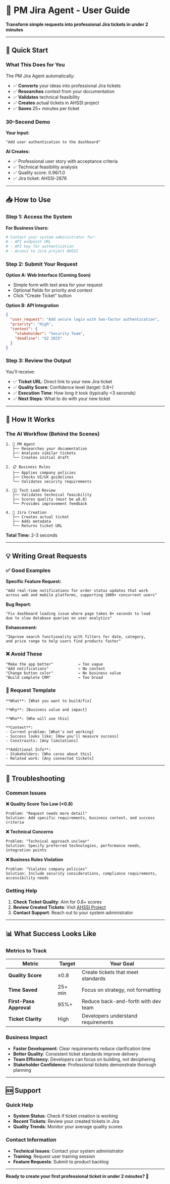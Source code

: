 # 🎯 PM Jira Agent - User Guide

**Transform simple requests into professional Jira tickets in under 2 minutes**

---

## 🚀 Quick Start

### What This Does for You

The PM Jira Agent automatically:
- ✅ **Converts** your ideas into professional Jira tickets
- ✅ **Researches** context from your documentation
- ✅ **Validates** technical feasibility
- ✅ **Creates** actual tickets in AHSSI project
- ✅ **Saves** 25+ minutes per ticket

### 30-Second Demo

**Your Input:**
```
"Add user authentication to the dashboard"
```

**AI Creates:**
- ✅ Professional user story with acceptance criteria
- ✅ Technical feasibility analysis
- ✅ Quality score: 0.96/1.0
- ✅ Jira ticket: AHSSI-2876

---

## 📥 How to Use

### Step 1: Access the System

**For Business Users:**
```bash
# Contact your system administrator for:
# - API endpoint URL
# - API key for authentication
# - Access to Jira project AHSSI
```

### Step 2: Submit Your Request

**Option A: Web Interface (Coming Soon)**
- Simple form with text area for your request
- Optional fields for priority and context
- Click "Create Ticket" button

**Option B: API Integration**
```json
{
  "user_request": "Add secure login with two-factor authentication",
  "priority": "High",
  "context": {
    "stakeholder": "Security Team",
    "deadline": "Q2 2025"
  }
}
```

### Step 3: Review the Output

You'll receive:
- ✅ **Ticket URL**: Direct link to your new Jira ticket
- ✅ **Quality Score**: Confidence level (target: 0.8+)
- ✅ **Execution Time**: How long it took (typically <3 seconds)
- ✅ **Next Steps**: What to do with your new ticket

---

## 🤖 How It Works

### The AI Workflow (Behind the Scenes)

```
1. 🧠 PM Agent
   ├── Researches your documentation
   ├── Analyzes similar tickets
   └── Creates initial draft

2. 📋 Business Rules
   ├── Applies company policies
   ├── Checks UI/UX guidelines
   └── Validates security requirements

3. 👨‍💻 Tech Lead Review
   ├── Validates technical feasibility
   ├── Scores quality (must be ≥0.8)
   └── Provides improvement feedback

4. 🎯 Jira Creation
   ├── Creates actual ticket
   ├── Adds metadata
   └── Returns ticket URL
```

**Total Time:** 2-3 seconds

---

## 💡 Writing Great Requests

### ✅ Good Examples

**Specific Feature Request:**
```
"Add real-time notifications for order status updates that work 
across web and mobile platforms, supporting 1000+ concurrent users"
```

**Bug Report:**
```
"Fix dashboard loading issue where page takes 8+ seconds to load 
due to slow database queries on user analytics"
```

**Enhancement:**
```
"Improve search functionality with filters for date, category, 
and price range to help users find products faster"
```

### ❌ Avoid These

```
"Make the app better"           → Too vague
"Add notifications"             → No context
"Change button color"           → No business value
"Build complete CRM"            → Too broad
```

### 📝 Request Template

```
**What**: [What you want to build/fix]

**Why**: [Business value and impact]

**Who**: [Who will use this]

**Context**: 
- Current problem: [What's not working]
- Success looks like: [How you'll measure success]
- Constraints: [Any limitations]

**Additional Info**:
- Stakeholders: [Who cares about this]
- Related work: [Any connected tickets]
```

---

## 🔧 Troubleshooting

### Common Issues

**❌ Quality Score Too Low (<0.8)**
```
Problem: "Request needs more detail"
Solution: Add specific requirements, business context, and success criteria
```

**❌ Technical Concerns**
```
Problem: "Technical approach unclear"
Solution: Specify preferred technologies, performance needs, integration points
```

**❌ Business Rules Violation**
```
Problem: "Violates company policies"
Solution: Include security considerations, compliance requirements, accessibility needs
```

### Getting Help

1. **Check Ticket Quality**: Aim for 0.8+ scores
2. **Review Created Tickets**: Visit [AHSSI Project](https://jira.adeo.com/projects/AHSSI)
3. **Contact Support**: Reach out to your system administrator

---

## 📊 What Success Looks Like

### Metrics to Track

| Metric | Target | Your Goal |
|--------|--------|----------|
| **Quality Score** | ≥0.8 | Create tickets that meet standards |
| **Time Saved** | 25+ min | Focus on strategy, not formatting |
| **First-Pass Approval** | 95%+ | Reduce back-and-forth with dev team |
| **Ticket Clarity** | High | Developers understand requirements |

### Business Impact

- **Faster Development**: Clear requirements reduce clarification time
- **Better Quality**: Consistent ticket standards improve delivery
- **Team Efficiency**: Developers can focus on building, not deciphering
- **Stakeholder Confidence**: Professional tickets demonstrate thorough planning

---

## 🆘 Support

### Quick Help

- **System Status**: Check if ticket creation is working
- **Recent Tickets**: Review your created tickets in Jira
- **Quality Trends**: Monitor your average quality scores

### Contact Information

- **Technical Issues**: Contact your system administrator
- **Training**: Request user training session
- **Feature Requests**: Submit to product backlog

---

**Ready to create your first professional ticket in under 2 minutes? 🚀**
